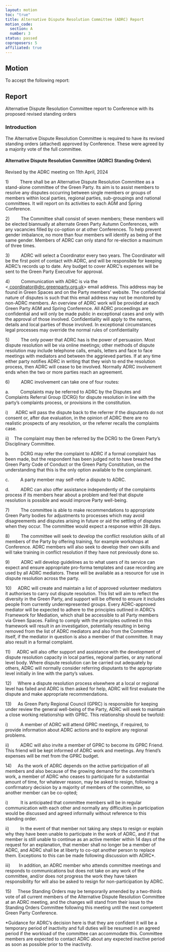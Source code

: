 ```yaml
---
layout: motion
toc: "true"
title: Alternative Dispute Resolution Committee (ADRC) Report
motion_code:
  section: A
  number: 3
status: passed
coproposers: 5
affiliated: true
---
```

## Motion

To accept the following report:

## R﻿eport

Alternative Dispute Resolution Committee report to Conference with its proposed revised standing orders

### Introduction

The Alternative Dispute Resolution Committee is required to have its revised standing orders (attached) approved by Conference. These were agreed by a majority vote of the full committee.

#### Alternative Dispute Resolution Committee (ADRC) Standing Orders\
Revised by the ADRC meeting on 11th April, 2024

1)         There shall be an Alternative Dispute Resolution Committee as a stand-alone committee of the Green Party. Its aim is to assist members to resolve any disputes occurring between single members or groups of members within local parties, regional parties, sub-groupings and national committees. It will report on its activities to each AGM and Spring Conference.

2)         The Committee shall consist of seven members; these members will be elected biannually at alternate Green Party Autumn Conferences, with any vacancies filled by co-option or at other Conferences. To help prevent gender imbalance, no more than four members will identify as being of the same gender. Members of ADRC can only stand for re-election a maximum of three times.

3)         ADRC will select a Coordinator every two years. The Coordinator will be the first point of contact with ADRC, and will be responsible for keeping ADRC’s records up to date. Any budget to cover ADRC’s expenses will be sent to the Green Party Executive for approval.

4)         Communication with ADRC is via the <[ coordinator@drc.greenparty.org.uk](mailto:coordinator@drc.greenparty.org.uk)> email address. This address may be found in Green Spaces and on the Party members’ website. The confidential nature of disputes is such that this email address may not be monitored by non-ADRC members. An overview of ADRC work will be provided at each Green Party AGM and Spring Conference. All ADRC proceedings are confidential and will only be made public in exceptional cases and only with the approval of those involved. Confidentiality will apply to the names, details and local parties of those involved. In exceptional circumstances legal processes may override the normal rules of confidentiality

5)         The only power that ADRC has is the power of persuasion. Most dispute resolution will be via online meetings; other methods of dispute resolution may include telephone calls, emails, letters and face to face meetings with mediators and between the aggrieved parties. If at any time either party notifies ADRC in writing that they wish to end the resolution process, then ADRC will cease to be involved. Normally ADRC involvement ends when the two or more parties reach an agreement.

6)         ADRC involvement can take one of four routes:

a.         Complaints may be referred to ADRC by the Disputes and Complaints Referral Group (DCRG) for dispute resolution in line with the party’s complaints process, or provisions in the constitution.

i)      ADRC will pass the dispute back to the referrer if the disputants do not consent or, after due evaluation, in the opinion of ADRC there are no realistic prospects of any resolution, or the referrer recalls the complaints case.

ii)    The complaint may then be referred by the DCRG to the Green Party’s Disciplinary Committee.

b.         DCRG may refer the complaint to ADRC if a formal complaint has been made, but the respondent has been judged not to have breached the Green Party Code of Conduct or the Green Party Constitution, on the understanding that this is the only option available to the complainant.

c.         A party member may self-refer a dispute to ADRC.

d.         ADRC can also offer assistance independently of the complaints process if its members hear about a problem and feel that dispute resolution is possible and would improve Party well-being.

7)         The committee is able to make recommendations to appropriate Green Party bodies for adjustments to processes which may avoid disagreements and disputes arising in future or aid the settling of disputes when they occur. The committee would expect a response within 28 days.

8)         The committee will seek to develop the conflict resolution skills of all members of the Party by offering training, for example workshops at Conference. ADRC members will also seek to develop their own skills and will take training in conflict resolution if they have not previously done so.

9)         ADRC will develop guidelines as to what users of its service can expect and ensure appropriate pro-forma templates and case recording are used by all ADRC mediators. These will be available as a resource for use in dispute resolution across the party.

10)     ADRC will create and maintain a list of approved volunteer mediators it authorises to carry out dispute resolution. This list will aim to reflect the diversity in the Green Party, and support will be offered to ensure it includes people from currently underrepresented groups. Every ADRC-approved mediator will be expected to adhere to the principles outlined in ADRC’s Framework for Mediation, which shall be accessible to all Party members via Green Spaces. Failing to comply with the principles outlined in this framework will result in an investigation, potentially resulting in being removed from the list of ADRC mediators and also from the Committee itself, if the mediator in question is also a member of that committee. It may also result in a formal complaint.

11)     ADRC will also offer support and assistance with the development of dispute resolution capacity in local parties, regional parties, or any national level body. Where dispute resolution can be carried out adequately by others, ADRC will normally consider referring disputants to the appropriate level initially in line with the party’s values.

12)     Where a dispute resolution process elsewhere at a local or regional level has failed and ADRC is then asked for help, ADRC will first evaluate the dispute and make appropriate recommendations.

13)     As Green Party Regional Council (GPRC) is responsible for keeping under review the general well-being of the Party, ADRC will seek to maintain a close working relationship with GPRC. This relationship should be twofold:

i)          A member of ADRC will attend GPRC meetings, if required, to provide information about ADRC actions and to explore any regional problems.

ii)         ADRC will also invite a member of GPRC to become its GPRC Friend. This friend will be kept informed of ADRC work and meetings. Any friend’s expenses will be met from the GPRC budget.

14)     As the work of ADRC depends on the active participation of all members and also because of the growing demand for the committee’s work, a member of ADRC who ceases to participate for a substantial amount of time, for whatever reason, may be asked to resign, following a confirmatory decision by a majority of members of the committee, so another member can be co-opted;

i)          It is anticipated that committee members will be in regular communication with each other and normally any difficulties in participation would be discussed and agreed informally without reference to this standing order.

ii)         In the event of that member not taking any steps to resign or explain why they have been unable to participate in the work of ADRC, and if that member is still unable to continue as an active member within 14 days of the request for an explanation, that member shall no longer be a member of ADRC, and ADRC shall be at liberty to co-opt another person to replace them. Exceptions to this can be made following discussion with ADRC*.

iii)       In addition, an ADRC member who attends committee meetings and responds to communications but does not take on any work of the committee, and/or does not progress the work they have taken responsibility for will also be asked to resign for non-participation by ADRC.

15)     These Standing Orders may be temporarily amended by a two-thirds vote of all current members of the Alternative Dispute Resolution Committee at an ADRC meeting, and the changes will stand from their issue to the Standing Orders Committee following this meeting until the next competent Green Party Conference.

\*Guidance for ADRC’s decision here is that they are confident it will be a temporary period of inactivity and full duties will be resumed in an agreed period if the workload of the committee can accommodate this. Committee members are expected to contact ADRC about any expected inactive period as soon as possible prior to the inactivity.